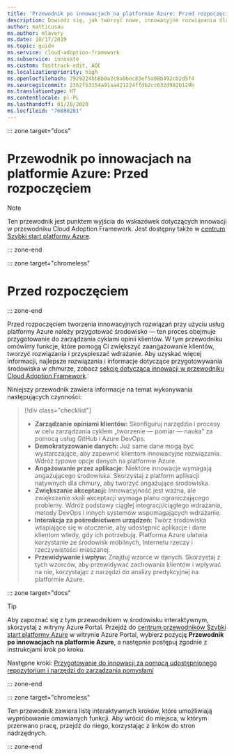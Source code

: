 ```yaml
---
title: 'Przewodnik po innowacjach na platformie Azure: Przed rozpoczęciem'
description: Dowiedz się, jak tworzyć nowe, innowacyjne rozwiązania dla klientów na platformie Azure.
author: matticusau
ms.author: mlavery
ms.date: 10/17/2019
ms.topic: guide
ms.service: cloud-adoption-framework
ms.subservice: innovate
ms.custom: fasttrack-edit, AQC
ms.localizationpriority: high
ms.openlocfilehash: 7929224bb8b0a3c0a9bec83ef5a08b492cb2d5f4
ms.sourcegitcommit: 2362fb3154a91aa421224ffdb2cc632d982b129b
ms.translationtype: HT
ms.contentlocale: pl-PL
ms.lasthandoff: 01/28/2020
ms.locfileid: "76808281"
---
```

::: zone target="docs"

# <a name="azure-innovation-guide-before-you-start"></a>Przewodnik po innowacjach na platformie Azure: Przed rozpoczęciem

> [!NOTE]
> Ten przewodnik jest punktem wyjścia do wskazówek dotyczących innowacji w przewodniku Cloud Adoption Framework. Jest dostępny także w [centrum Szybki start platformy Azure](https://portal.azure.com/?feature.quickstart=true#blade/Microsoft_Azure_Resources/QuickstartCenterBlade).

::: zone-end

::: zone target="chromeless"

# <a name="before-you-start"></a>Przed rozpoczęciem

::: zone-end

Przed rozpoczęciem tworzenia innowacyjnych rozwiązań przy użyciu usług platformy Azure należy przygotować środowisko — ten proces obejmuje przygotowanie do zarządzania cyklami opinii klientów. W tym przewodniku omówimy funkcje, które pomogą Ci zwiększyć zaangażowanie klientów, tworzyć rozwiązania i przyspieszać wdrażanie. Aby uzyskać więcej informacji, najlepsze rozwiązania i informacje dotyczące przygotowywania środowiska w chmurze, zobacz [sekcję dotyczącą innowacji w przewodniku Cloud Adoption Framework](../index.md).

Niniejszy przewodnik zawiera informacje na temat wykonywania następujących czynności:

> [!div class="checklist"]
>
> - **Zarządzanie opiniami klientów:** Skonfiguruj narzędzia i procesy w celu zarządzania cyklem „tworzenie — pomiar — nauka” za pomocą usług GitHub i Azure DevOps.
> - **Demokratyzowanie danych:** Już same dane mogą być wystarczające, aby zapewnić klientom innowacyjne rozwiązania. Wdróż typowe opcje danych na platformie Azure.
> - **Angażowanie przez aplikacje:** Niektóre innowacje wymagają angażującego środowiska. Skorzystaj z platform aplikacji natywnych dla chmury, aby tworzyć angażujące środowiska.
> - **Zwiększanie akceptacji:** Innowacyjność jest ważna, ale zwiększanie skali akceptacji wymaga planu ograniczającego problemy. Wdróż podstawy ciągłej integracji/ciągłego wdrażania, metody DevOps i innych systemów wspomagających wdrażanie.
> - **Interakcja za pośrednictwem urządzeń:** Twórz środowiska wtapiające się w otoczenie, aby udostępnić aplikacje i dane klientom wtedy, gdy ich potrzebują. Platforma Azure ułatwia korzystanie ze środowisk mobilnych, Internetu rzeczy i rzeczywistości mieszanej.
> - **Przewidywanie i wpływ:** Znajduj wzorce w danych. Skorzystaj z tych wzorców, aby przewidywać zachowania klientów i wpływać na nie, korzystając z narzędzi do analizy predykcyjnej na platformie Azure.

::: zone target="docs"

> [!TIP]
> Aby zapoznać się z tym przewodnikiem w środowisku interaktywnym, skorzystaj z witryny Azure Portal. Przejdź do [centrum przewodników Szybki start platformy Azure](https://portal.azure.com/?feature.quickstart=true#blade/Microsoft_Azure_Resources/QuickstartCenterBlade) w witrynie Azure Portal, wybierz pozycję **Przewodnik po innowacjach na platformie Azure**, a następnie postępuj zgodnie z instrukcjami krok po kroku.

Następne kroki: [Przygotowanie do innowacji za pomocą udostępnionego repozytorium i narzędzi do zarządzania pomysłami](./adoption.md)

::: zone-end

::: zone target="chromeless"

Ten przewodnik zawiera listę interaktywnych kroków, które umożliwiają wypróbowanie omawianych funkcji. Aby wrócić do miejsca, w którym przerwano pracę, przejdź do niego, korzystając z linków do stron nadrzędnych.

::: zone-end
